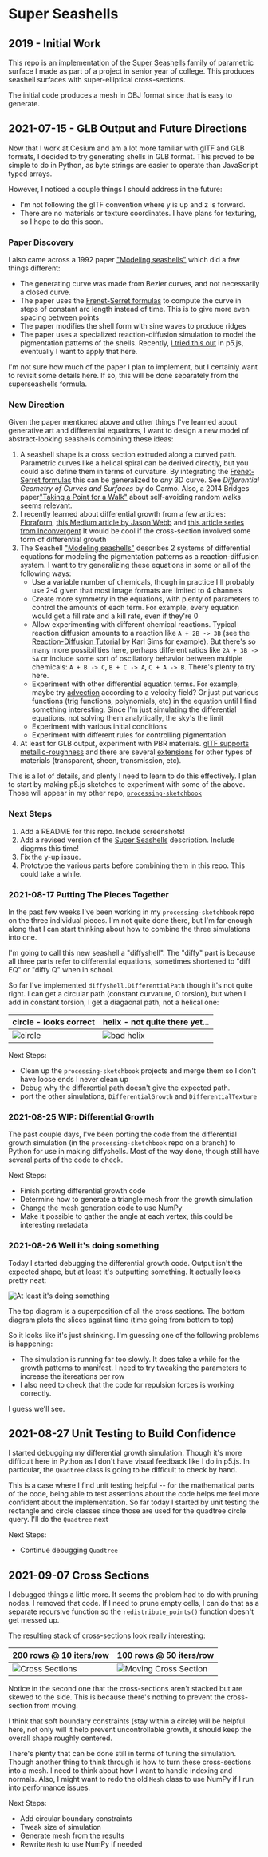 # Super Seashells

## 2019 - Initial Work

This repo is an implementation of the [Super Seashells](https://github.com/ptrgags/virtual-museum/blob/master/super_seashells.md)
family of parametric surface I made as part of a project in senior year of college.
This produces seashell surfaces with super-elliptical cross-sections.

The initial code produces a mesh in OBJ format since that is easy to generate.

## 2021-07-15 - GLB Output and Future Directions

Now that I work at Cesium and am a lot more familiar with glTF and GLB formats,
I decided to try generating shells in GLB format. This proved to be simple to
do in Python, as byte strings are easier to operate than JavaScript typed
arrays.

However, I noticed a couple things I should address in the future:

* I'm not following the glTF convention where y is up and z is forward.
* There are no materials or texture coordinates. I have plans for texturing,
    so I hope to do this soon.

### Paper Discovery

I also came across a 1992 paper ["Modeling seashells"](http://algorithmicbotany.org/papers/shells.sig92.pdf)
which did a few things different:

* The generating curve was made from Bezier curves, and not necessarily a
    closed curve.
* The paper uses the [Frenet-Serret formulas](https://en.wikipedia.org/wiki/Frenet%E2%80%93Serret_formulas)
    to compute the curve in steps of constant arc length instead of time. This
    is to give more even spacing between points
* The paper modifies the shell form with sine waves to produce ridges
* The paper uses a specialized reaction-diffusion simulation to model
    the pigmentation patterns of the shells. Recently, [I tried this out](https://github.com/ptrgags/processing-sketchbook/tree/master/SeashellTexture) in
    p5.js, eventually I want to apply that here.

I'm not sure how much of the paper I plan to implement, but I certainly want
to revisit some details here. If so, this will be done separately from the
superseashells formula.

### New Direction

Given the paper mentioned above and other things I've learned about generative
art and differential equations, I want to design a new model of abstract-looking
seashells combining these ideas:

1. A seashell shape is a cross section extruded along a curved path. Parametric
    curves like a helical spiral can be derived directly, but you could also
    define them in terms of curvature. By integrating the [Frenet-Serret formulas](https://en.wikipedia.org/wiki/Frenet%E2%80%93Serret_formulas)
    this can be generalized to _any_ 3D curve. See 
    _Differential Geometry of Curves and Surfaces_ by do Carmo. Also, a 2014
    Bridges paper["Taking a Point for a Walk"](https://archive.bridgesmathart.org/2014/bridges2014-337.pdf)
    about self-avoiding random walks seems relevant.
2. I recently learned about differential growth from a few articles: [Floraform](https://n-e-r-v-o-u-s.com/blog/?p=6721), 
    [this Medium article by Jason Webb](https://medium.com/@jason.webb/2d-differential-growth-in-js-1843fd51b0ce)
    and [this article series from Inconvergent](https://inconvergent.net/generative/differential-line/)
    It would be cool if the cross-section involved some form of differential growth
3. The Seashell ["Modeling seashells"](http://algorithmicbotany.org/papers/shells.sig92.pdf)
    describes 2 systems of differential equations for modeling the pigmentation
    patterns as a reaction-diffusion system. I want to try generalizing these
    equations in some or all of the following ways:
    * Use a variable number of chemicals, though in practice I'll probably use
        2-4 given that most image formats are limited to 4 channels
    * Create more symmetry in the equations, with plenty of parameters to
        control the amounts of each term. For example, every equation would
        get a fill rate and a kill rate, even if they're 0
    * Allow experimenting with different chemical reactions. Typical reaction
        diffusion amounts to a reaction like `A + 2B -> 3B` (see the
        [Reaction-Diffusion Tutorial](https://www.karlsims.com/rd.html) by
        Karl Sims for example). But there's so many more possibilities here,
        perhaps different ratios like `2A + 3B -> 5A` or include some sort of
        oscillatory behavior between multiple chemicals:  `A + B -> C`, 
        `B + C -> A`, `C + A -> B`. There's plenty to try here.
    * Experiment with other differential equation terms. For example, maybe try
        [advection](https://en.wikipedia.org/wiki/Advection) according to a
        velocity field? Or just put various functions (trig functions,
        polynomials, etc) in the equation until I
        find something interesting. Since I'm just simulating the differential
        equations, not solving them analytically, the sky's the limit
    * Experiment with various initial conditions
    * Experiment with different rules for controlling pigmentation
4. At least for GLB output, experiment with PBR materials. [glTF supports
    metallic-roughness](https://github.com/KhronosGroup/glTF/tree/master/specification/2.0#materials) and there are several [extensions](https://github.com/KhronosGroup/glTF/tree/master/extensions/2.0/Khronos) for other
    types of materials (transparent, sheen, transmission, etc).

This is a lot of details, and plenty I need to learn to do this effectively. I
plan to start by making p5.js sketches to experiment with some of the above.
Those will appear in my other repo, [`processing-sketchbook`](https://github.com/ptrgags/processing-sketchbook)

### Next Steps

1. Add a README for this repo. Include screenshots!
2. Add a revised version of the [Super Seashells](https://github.com/ptrgags/virtual-museum/blob/master/super_seashells.md) description. Include diagrms this time!
3. Fix the y-up issue.
4. Prototype the various parts before combining them in this repo. This could
    take a while.

### 2021-08-17 Putting The Pieces Together

In the past few weeks I've been working in my `processing-sketchbook` repo on
the three individual pieces. I'm not quite done there, but I'm far enough 
along that I can start thinking about how to combine the three simulations into
one.

I'm going to call this new seashell a "diffyshell". The "diffy" part is because
all three parts refer to differential equations, sometimes shortened to "diff EQ" or "diffy Q" when in school.

So far I've implemented `diffyshell.DifferentialPath` though it's not quite right. I can get a circular path (constant curvature, 0 torsion), but when
I add in constant torsion, I get a diagaonal path, not a helical one:

| circle - looks correct | helix - not quite there yet... |
|------------------------|--------------------------------|
| ![circle](figures/circle.png) | ![bad helix](figures/this-should-be-a-helix.png)|

Next Steps:

* Clean up the `processing-sketchbook` projects and merge them so I don't have
    loose ends I never clean up
* Debug why the differential path doesn't give the expected path.
* port the other simulations, `DifferentialGrowth` and `DifferentialTexture`

### 2021-08-25 WIP: Differential Growth

The past couple days, I've been porting the code from the differential growth
simulation (in the `processing-sketchbook` repo on a branch) to Python for use
in making diffyshells. Most of the way done, though still have several parts of
the code to check.

Next Steps:

* Finish porting differential growth code
* Determine how to generate a triangle mesh from the growth simulation
* Change the mesh generation code to use NumPy
* Make it possible to gather the angle at each vertex, this could be
    interesting metadata

### 2021-08-26 Well it's doing something

Today I started debugging the differential growth code. Output isn't
the expected shape, but at least it's outputting something. It actually
looks pretty neat:

![At least it's doing something](figures/start_of_growth.png)

The top diagram is a superposition of all the cross sections. The
bottom diagram plots the slices against time (time going from bottom to top)

So it looks like it's just shrinking. I'm guessing one of the following
problems is happening:

* The simulation is running far too slowly. It does take a while for the
    growth patterns to manifest. I need to try tweaking the parameters to
    increase the itereations per row
* I also need to check that the code for repulsion forces is working correctly.

I guess we'll see.

## 2021-08-27 Unit Testing to Build Confidence

I started debugging my differential growth simulation. Though it's more
difficult here in Python as I don't have visual feedback like I do in p5.js.
In particular, the `Quadtree` class is going to be difficult to check by hand.

This is a case where I find unit testing helpful -- for the mathematical parts
of the code, being able to test assertions about the code helps me feel more
confident about the implementation. So far today I started by unit testing the
rectangle and circle classes since those are used for the quadtree circle
query. I'll do the `Quadtree` next

Next Steps:

* Continue debugging `Quadtree`

## 2021-09-07 Cross Sections

I debugged things a little more. It seems the problem had to do with pruning
nodes. I removed that code. If I need to prune empty cells, I can do that as
a separate recursive function so the `redistribute_points()` function doesn't
get messed up.

The resulting stack of cross-sections look really interesting:

| 200 rows @ 10 iters/row | 100 rows @ 50 iters/row |
|---|---|
| ![Cross Sections](figures/cross-sections.png) | ![Moving Cross Section](figures/its-moving.png) |

Notice in the second one that the cross-sections aren't stacked but are skewed
to the side. This is because there's nothing to prevent the cross-section from
moving. 

I think that soft boundary constraints (stay within a circle) will be helpful
here, not only will it help prevent uncontrollable growth, it should keep the
overall shape roughly centered.

There's plenty that can be done still in terms of tuning the simulation. Though
another thing to think through is how to turn these cross-sections into a mesh.
I need to think about how I want to handle indexing and normals. Also, I might
want to redo the old `Mesh` class to use NumPy if I run into performance
issues.

Next Steps:

* Add circular boundary constraints
* Tweak size of simulation
* Generate mesh from the results
* Rewrite `Mesh` to use NumPy if needed